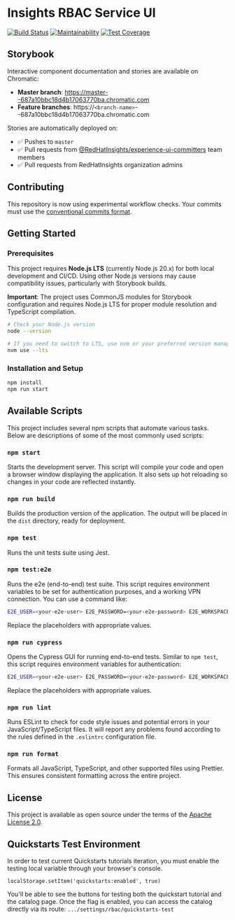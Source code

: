 # Insights RBAC Service UI

[![Build Status](https://travis-ci.org/RedHatInsights/insights-rbac-ui.svg?branch=master)](https://travis-ci.org/RedHatInsights/insights-rbac-ui)
[![Maintainability](https://api.codeclimate.com/v1/badges/54d13cab52391734d841/maintainability)](https://codeclimate.com/github/RedHatInsights/insights-rbac-ui/maintainability)
[![Test Coverage](https://api.codeclimate.com/v1/badges/54d13cab52391734d841/test_coverage)](https://codeclimate.com/github/RedHatInsights/insights-rbac-ui/test_coverage)

## Storybook

Interactive component documentation and stories are available on Chromatic:


- **Master branch**: https://master--687a10bbc18d4b17063770ba.chromatic.com
- **Feature branches**: https://`<branch-name>`--687a10bbc18d4b17063770ba.chromatic.com

Stories are automatically deployed on:
- ✅ Pushes to `master`
- ✅ Pull requests from [@RedHatInsights/experience-ui-committers](https://github.com/orgs/RedHatInsights/teams/experience-ui-committers) team members
- ✅ Pull requests from RedHatInsights organization admins

## Contributing

This repository is now using experimental workflow checks. Your commits must use the [conventional commits format](https://www.conventionalcommits.org/en/v1.0.0/#examples).

## Getting Started

### Prerequisites

This project requires **Node.js LTS** (currently Node.js 20.x) for both local development and CI/CD. Using other Node.js versions may cause compatibility issues, particularly with Storybook builds.

**Important**: The project uses CommonJS modules for Storybook configuration and requires Node.js LTS for proper module resolution and TypeScript compilation.

```bash
# Check your Node.js version
node --version

# If you need to switch to LTS, use nvm or your preferred version manager
nvm use --lts
```

### Installation and Setup

```bash
npm install
npm run start
```

## Available Scripts

This project includes several npm scripts that automate various tasks. Below are descriptions of some of the most commonly used scripts:

### `npm start`

Starts the development server. This script will compile your code and open a browser window displaying the application. It also sets up hot reloading so changes in your code are reflected instantly.

### `npm run build`

Builds the production version of the application. The output will be placed in the `dist` directory, ready for deployment.

### `npm test`

Runs the unit tests suite using Jest.

### `npm test:e2e`

Runs the e2e (end-to-end) test suite. This script requires environment variables to be set for authentication purposes, and a working VPN connection. You can use a command like:

```bash
E2E_USER=<your-e2e-user> E2E_PASSWORD=<your-e2e-password> E2E_WORKSPACES_USER=<your-workspaces-user> E2E_WORKSPACES_PASSWORD=<your-workspaces-password> npm test
```

Replace the placeholders with appropriate values.

### `npm run cypress`

Opens the Cypress GUI for running end-to-end tests. Similar to `npm test`, this script requires environment variables for authentication:

```bash
E2E_USER=<your-e2e-user> E2E_PASSWORD=<your-e2e-password> E2E_WORKSPACES_USER=<your-workspaces-user> E2E_WORKSPACES_PASSWORD=<your-workspaces-password> npm run cypress -- open
```

Replace the placeholders with appropriate values.

### `npm run lint`

Runs ESLint to check for code style issues and potential errors in your JavaScript/TypeScript files. It will report any problems found according to the rules defined in the `.eslintrc` configuration file.

### `npm run format`

Formats all JavaScript, TypeScript, and other supported files using Prettier. This ensures consistent formatting across the entire project.


## License

This project is available as open source under the terms of the [Apache License 2.0](http://www.apache.org/licenses/LICENSE-2.0).

## Quickstarts Test Environment

In order to test current Quickstarts tutorials iteration, you must enable the testing local variable through your browser's console.

```localStorage.setItem('quickstarts:enabled', true)```

You'll be able to see the buttons for testing both the quickstart tutorial and the catalog page.
Once the flag is enabled, you can access the catalog directly via its route:
```.../settings/rbac/quickstarts-test```
